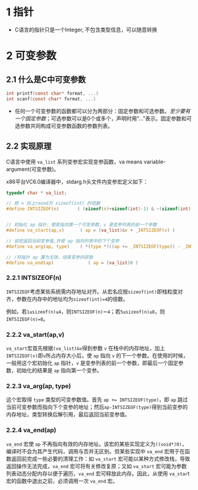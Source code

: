 # 1 指针

- C语言的指针只是一个Integer, 不包含类型信息，可以随意转换


# 2 可变参数


## 2.1 什么是C中可变参数

```c
int printf(const char* format, ...)
int scanf(const char* format, ...)
```

- 任何一个可变参数的函数都可以分为两部分：固定参数和可选参数。*至少要有一个固定参数*；可选参数可以是0个或多个，声明时用"…"表示。固定参数和可选参数[]()共同构成可变参数函数的参数列表。

## 2.2 实现原理

C语言中使用 `va_list` 系列变参宏实现变参函数，va means variable-argument(可变参数)。


x86平台VC6.0编译器中，stdarg.h头文件内变参宏定义如下：
```c
typedef char * va_list;

// 把 n 向上round为 sizeof(int) 的倍数
#define INTSIZEOF(n)       ( (sizeof(n)+sizeof(int)-1) & ~(sizeof(int)-1) )


// 初始化 ap 指针，使其指向第一个可变参数。v 是变参列表的前一个参数
#define va_start(ap,v)      ( ap = (va_list)&v + _INTSIZEOF(v) )

// 该宏返回当前变参值,并使 ap 指向列表中的下个变参
#define va_arg(ap, type)    ( *(type *)((ap += _INTSIZEOF(type)) - _INTSIZEOF(type)) )

// /将指针 ap 置为无效，结束变参的获取
#define va_end(ap)             ( ap = (va_list)0 )
```


### 2.2.1 INTSIZEOF(n)
`INTSIZEOF`考虑某些系统需内存地址对齐。从宏名应按`sizeof(int)`即栈粒度对齐，参数在内存中的地址均为`sizeof(int)=4`的倍数。

例如，若`1≤sizeof(n)≤4`，则`INTSIZEOF(n)＝4`；若`5≤sizeof(n)≤8`，则`INTSIZEOF(n)=8`。


### 2.2.2 va_start(ap,v)
`va_start`宏首先根据`(va_list)&v`得到参数 `v` 在栈中的内存地址，加上`INTSIZEOF(v)`即`v`所占内存大小后，使 `ap` 指向 `v` 的下一个参数。在使用的时候，一般用这个宏初始化 `ap` 指针，`v` 是变参列表的前一个参数，即最后一个固定参数，初始化的结果是 `ap` 指向第一个变参。

### 2.2.3 va_arg(ap, type)
这个宏取得 `type` 类型的可变参数值。首先 `ap += INTSIZEOF(type)`，即 `ap` 跳过当前可变参数而指向下个变参的地址；然后`ap-INTSIZEOF(type)`得到当前变参的内存地址，类型转换后解引用，最后返回当前变参值。

### 2.2.4 va_end(ap)

`va_end` 宏使 `ap` 不再指向有效的内存地址。该宏的某些实现定义为`((void*)0)`，编译时不会为其产生代码，调用与否并无区别。但某些实现中 `va_end` 宏用于在函数返回前完成一些必要的清理工作：如 `va_start` 宏可能以某种方式修改栈，导致返回操作无法完成，`va_end` 宏可将有关修改复原；又如 `va_start` 宏可能为参数列表动态分配内存以便于遍历，`va_end` 宏可释放此内存。因此，从使用 `va_star`t 宏的函数中退出之前，必须调用一次 `va_end` 宏。



